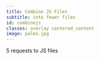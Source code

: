 ```yaml
---
title: Combine JS Files
subtitle: into fewer files
id: combinejs
classes: overlay centered_content
image: palms.jpg
---
```

<div class="big_text">
5 requests to JS files
</div>